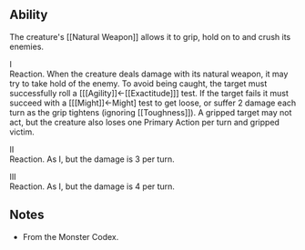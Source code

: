 ## Ability
The creature's [[Natural Weapon]] allows it to grip, hold on to and crush its enemies.

I<br>Reaction. When the creature deals damage with its natural weapon, it may try to take hold of the enemy. To avoid being caught, the target must successfully roll a \[[[Agility]]←[[Exactitude]]\] test. If the target fails it must succeed with a \[[[Might]]←Might\] test to get loose, or suffer 2 damage each turn as the grip tightens (ignoring [[Toughness]]). A gripped target may not act, but the creature also loses one Primary Action per turn and gripped victim.

II<br>Reaction. As I, but the damage is 3 per turn.

III<br>Reaction. As I, but the damage is 4 per turn.
## Notes
* From the Monster Codex.